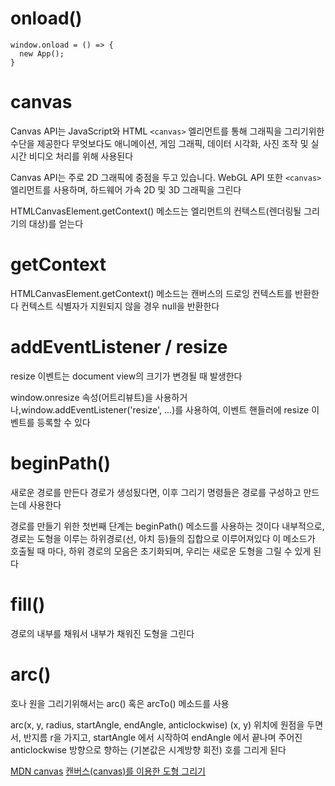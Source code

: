 # onload()

```
window.onload = () => {
  new App();
}
```

# canvas

Canvas API는 JavaScript와 HTML `<canvas>` 엘리먼트를 통해 그래픽을 그리기위한 수단을 제공한다
무엇보다도 애니메이션, 게임 그래픽, 데이터 시각화, 사진 조작 및 실시간 비디오 처리를 위해 사용된다

Canvas API는 주로 2D 그래픽에 중점을 두고 있습니다. WebGL API 또한 `<canvas>` 엘리먼트를 사용하며, 하드웨어 가속 2D 및 3D 그래픽을 그린다

HTMLCanvasElement.getContext() 메소드는 엘리먼트의 컨텍스트(렌더링될 그리기의 대상)를 얻는다

# getContext

HTMLCanvasElement.getContext() 메소드는 캔버스의 드로잉 컨텍스트를 반환한다
컨텍스트 식별자가 지원되지 않을 경우 null을 반환한다

# addEventListener / resize

resize 이벤트는 document view의 크기가 변경될 때 발생한다

window.onresize 속성(어트리뷰트)을 사용하거나,window.addEventListener('resize', ...)를 사용하여, 이벤트 핸들러에 resize 이벤트를 등록할 수 있다

# beginPath()

새로운 경로를 만든다
경로가 생성됬다면, 이후 그리기 명령들은 경로를 구성하고 만드는데 사용한다

경로를 만들기 위한 첫번째 단계는 beginPath() 메소드를 사용하는 것이다
내부적으로, 경로는 도형을 이루는 하위경로(선, 아치 등)들의 집합으로 이루어져있다
이 메소드가 호출될 때 마다, 하위 경로의 모음은 초기화되며, 우리는 새로운 도형을 그릴 수 있게 된다

# fill()

경로의 내부를 채워서 내부가 채워진 도형을 그린다

# arc()

호나 원을 그리기위해서는 arc() 혹은 arcTo() 메소드를 사용

arc(x, y, radius, startAngle, endAngle, anticlockwise)
(x, y) 위치에 원점을 두면서, 반지름 r을 가지고, startAngle 에서 시작하여 endAngle 에서 끝나며 주어진 anticlockwise 방향으로 향하는 (기본값은 시계방향 회전) 호를 그리게 된다

[MDN canvas](https://developer.mozilla.org/ko/docs/Web/API/Canvas_API)
[캔버스(canvas)를 이용한 도형 그리기](https://developer.mozilla.org/ko/docs/Web/API/Canvas_API/Tutorial/Drawing_shapes#arcs)
